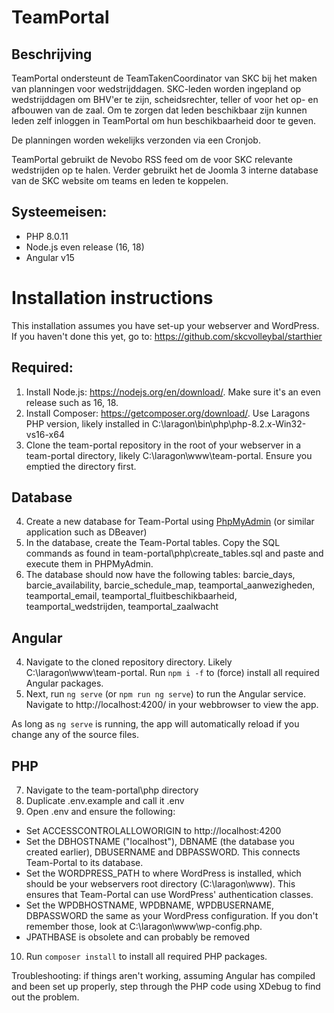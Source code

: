 # TeamPortal

## Beschrijving
TeamPortal ondersteunt de TeamTakenCoordinator van SKC bij het maken van planningen voor wedstrijddagen. SKC-leden worden ingepland op wedstrijddagen om BHV'er te zijn, scheidsrechter, teller of voor het op- en afbouwen van de zaal. Om te zorgen dat leden beschikbaar zijn kunnen leden zelf inloggen in TeamPortal om hun beschikbaarheid door te geven. 

De planningen worden wekelijks verzonden via een Cronjob. 

TeamPortal gebruikt de Nevobo RSS feed om de voor SKC relevante wedstrijden op te halen. Verder gebruikt het de Joomla 3 interne database van de SKC website om teams en leden te koppelen. 

## Systeemeisen:
- PHP 8.0.11
- Node.js even release (16, 18)
- Angular v15

# Installation instructions
This installation assumes you have set-up your webserver and WordPress. If you haven't done this yet, go to: https://github.com/skcvolleybal/starthier 

## Required: 
1. Install Node.js: https://nodejs.org/en/download/. Make sure it's an even release such as 16, 18. 
2. Install Composer: https://getcomposer.org/download/. Use Laragons PHP version, likely installed in C:\laragon\bin\php\php-8.2.x-Win32-vs16-x64
3. Clone the team-portal repository in the root of your webserver in a team-portal directory, likely C:\laragon\www\team-portal. Ensure you emptied the directory first.  

## Database
4. Create a new database for Team-Portal using [PhpMyAdmin](http://localhost/phpmyadmin) (or similar application such as DBeaver)
5. In the database, create the Team-Portal tables. Copy the SQL commands as found in team-portal\php\create_tables.sql and paste and execute them in PHPMyAdmin.
6. The database should now have the following tables: barcie_days, barcie_availability, barcie_schedule_map, teamportal_aanwezigheden, teamportal_email, teamportal_fluitbeschikbaarheid, teamportal_wedstrijden, teamportal_zaalwacht

## Angular
4. Navigate to the cloned repository directory. Likely C:\laragon\www\team-portal. Run `npm i -f` to (force) install all required Angular packages.
5. Next, run `ng serve` (or `npm run ng serve`) to run the Angular service. Navigate to http://localhost:4200/ in your webbrowser to view the app.
  
As long as `ng serve` is running, the app will automatically reload if you change any of the source files.

## PHP
7. Navigate to the team-portal\php directory
8. Duplicate .env.example and call it .env 
9. Open .env and ensure the following:
 - Set ACCESSCONTROLALLOWORIGIN to http://localhost:4200
 - Set the DBHOSTNAME ("localhost"), DBNAME (the database you created earlier), DBUSERNAME and DBPASSWORD. This connects Team-Portal to its database. 
 - Set the WORDPRESS_PATH to where WordPress is installed, which should be your webservers root directory (C:\laragon\www). This ensures that Team-Portal can use WordPress' authentication classes. 
 - Set the WPDBHOSTNAME, WPDBNAME, WPDBUSERNAME, DBPASSWORD the same as your WordPress configuration. If you don't remember those, look at C:\laragon\www\wp-config.php.
 - JPATHBASE is obsolete and can probably be removed

10. Run `composer install` to install all required PHP packages. 

Troubleshooting: if things aren't working, assuming Angular has compiled and been set up properly, step through the PHP code using XDebug to find out the problem. 
